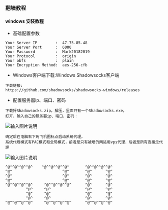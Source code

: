 ### 翻墙教程

#### windows 安装教程

* 基础配置参数
```text
Your Server IP        :  47.75.85.48
Your Server Port      :  6000
Your Password         :  Mark20182019
Your Protocol         :  origin
Your obfs             :  plain
Your Encryption Method:  aes-256-cfb
```

* Windows客户端下载:Windows Shadowsocks客户端
```text
下载链接:
https://github.com/shadowsocks/shadowsocks-windows/releases
```
* 配置服务器ip、端口、密码
```text
下载好Shadowsocks.zip，解压，里面只有一个Shadowsocks.exe。
打开，输入自己的服务器ip、端口、密码：
```
![输入图片说明](https://github.com/qccr-twl2123/springcloud/blob/master/images/afanqian1.png "在这里输入图片标题")

```text
确定后在电脑右下角飞机图标点启动系统代理，
系统代理模式有PAC模式和全局模式，前者是只有被墙的网站用vps代理，后者是所有连接走代理
```
![输入图片说明](https://github.com/qccr-twl2123/springcloud/blob/master/images/afanqiang2.png "在这里输入图片标题")

```text
^@^^@^^@^^@^    ^@^^@^^@^^@^       ^@^^@^^@^^@^
^@^                      ^@^       ^@^      ^@^
^@^                      ^@^       ^@^      ^@^
^@^                      ^@^       ^@^      ^@^
^@^^@^^@^^@^     ^@^^@^^@^^@^      ^@^      ^@^
         ^@^     ^@^               ^@^      ^@^
         ^@^     ^@^               ^@^      ^@^
         ^@^     ^@^               ^@^      ^@^
^@^^@^^@^^@^     ^@^^@^^@^^@^      ^@^^@^^@^^@^
```


